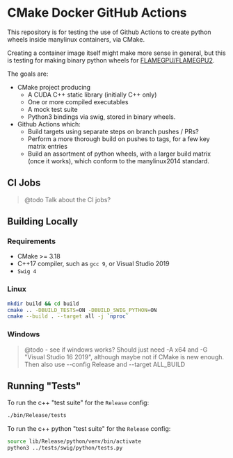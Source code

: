 # CMake Docker GitHub Actions

This repository is for testing the use of Github Actions to create python wheels inside manylinux containers, via CMake.

Creating a container image itself might make more sense in general, but this is testing for making binary python wheels for [FLAMEGPU/FLAMEGPU2](https://github.com/FLAMEGPU/FLAMEGPU2).

The goals are:

+ CMake project producing
  + A CUDA C++ static library (initially C++ only)
  + One or more compiled executables
  + A mock test suite
  + Python3 bindings via swig, stored in binary wheels.
+ Github Actions which:
  + Build targets using separate steps on branch pushes / PRs?
  + Perform a more thorough build on pushes to tags, for a few key matrix entries
  + Build an assortment of python wheels, with a larger build matrix (once it works), which conform to the manylinux2014 standard.

## CI Jobs

> @todo Talk about the CI jobs?

## Building Locally

### Requirements

+ CMake >= 3.18
+ C++17 compiler, such as `gcc 9`, or Visual Studio 2019
+ `Swig 4`

### Linux

```bash
mkdir build && cd build
cmake .. -DBUILD_TESTS=ON -DBUILD_SWIG_PYTHON=ON
cmake --build . --target all -j `nproc`
```

### Windows

> @todo - see if windows works? Should just need -A x64 and -G "Visual Studio 16 2019", although maybe not if CMake is new enough. Then also use --config Release and --target ALL_BUILD

## Running "Tests"

To run the c++ "test suite" for the `Release` config:

```bash
./bin/Release/tests
```

To run the c++ python "test suite" for the `Release` config:

```bash
source lib/Release/python/venv/bin/activate
python3 ../tests/swig/python/tests.py
```
